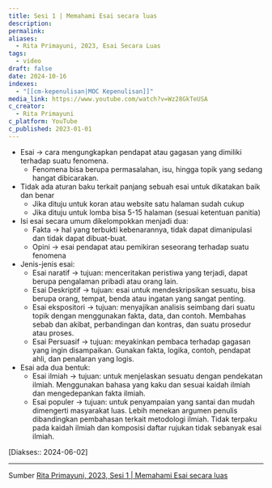 ```yaml
---
title: Sesi 1 | Memahami Esai secara luas
description: 
permalink: 
aliases:
  - Rita Primayuni, 2023, Esai Secara Luas
tags:
  - video
draft: false
date: 2024-10-16
indexes:
  - "[[cm-kepenulisan|MOC Kepenulisan]]"
media_link: https://www.youtube.com/watch?v=Wz28GkTeUSA
c_creator:
  - Rita Primayuni
c_platform: YouTube
c_published: 2023-01-01
---
```


- Esai → cara mengungkapkan pendapat atau gagasan yang dimiliki terhadap suatu fenomena.
	- Fenomena bisa berupa permasalahan, isu, hingga topik yang sedang hangat dibicarakan.
- Tidak ada aturan baku terkait panjang sebuah esai untuk dikatakan baik dan benar
	- Jika dituju untuk koran atau website satu halaman sudah cukup
	- Jika dituju untuk lomba bisa 5-15 halaman (sesuai ketentuan panitia)
- Isi esai secara umum dikelompokkan menjadi dua:
	- Fakta → hal yang terbukti kebenarannya, tidak dapat dimanipulasi dan tidak dapat dibuat-buat.
	- Opini → esai pendapat atau pemikiran seseorang terhadap suatu fenomena
- Jenis-jenis esai:
	- Esai naratif → tujuan: menceritakan peristiwa yang terjadi, dapat berupa pengalaman pribadi atau orang lain.
	- Esai Deskriptif → tujuan: esai untuk mendeskripsikan sesuatu, bisa berupa orang, tempat, benda atau ingatan yang sangat penting.
	- Esai ekspositori → tujuan: menyajikan analisis seimbang dari suatu topik dengan menggunakan fakta, data, dan contoh. Membahas sebab dan akibat, perbandingan dan kontras, dan suatu prosedur atau proses. 
	- Esai Persuasif → tujuan: meyakinkan pembaca terhadap gagasan yang ingin disampaikan. Gunakan fakta, logika, contoh, pendapat ahli, dan penalaran yang logis.
- Esai ada dua bentuk:
	- Esai ilmiah → tujuan: untuk menjelaskan sesuatu dengan pendekatan ilmiah. Menggunakan bahasa yang kaku dan sesuai kaidah ilmiah dan mengedepankan fakta ilmiah.
	- Esai populer → tujuan: untuk penyampaian yang santai dan mudah dimengerti masyarakat luas. Lebih menekan argumen penulis dibandingkan pembahasan terkait metodologi ilmiah. Tidak terpaku pada kaidah ilmiah dan komposisi daftar rujukan tidak sebanyak esai ilmiah.

[Diakses:: 2024-06-02]



---
Sumber [Rita Primayuni, 2023, Sesi 1 | Memahami Esai secara luas](https://www.youtube.com/watch?v=Wz28GkTeUSA)